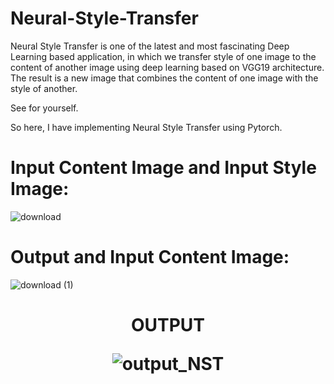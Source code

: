 # Neural-Style-Transfer

Neural Style Transfer is one of the latest and most fascinating Deep Learning based application,
in which we transfer style of one image to the content of another image using deep learning based on VGG19 architecture.
The result is a new image that combines the content of one image with the style of another.

See for yourself.


So here,
I have implementing Neural Style Transfer using Pytorch.

# Input Content Image and Input Style Image:
![download](https://user-images.githubusercontent.com/111170719/213918515-556f63fc-12e3-49c6-a1a7-7071cab66f7e.png)

# Output and Input Content Image:
![download (1)](https://user-images.githubusercontent.com/111170719/213918584-c976b629-901f-42c0-99e2-05d78edd35ed.png)



<h1 align="center">OUTPUT
  
  
![output_NST](https://user-images.githubusercontent.com/111170719/213918337-2f473764-a1fd-4a55-8e9a-bc99d853091b.jpg)

</h1>

